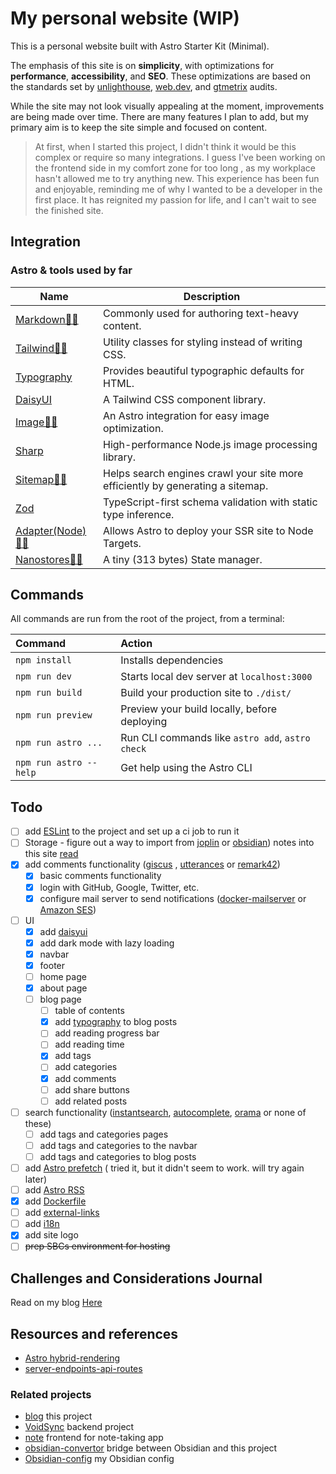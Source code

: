 # My personal website (WIP)

This is a personal website built with Astro Starter Kit (Minimal).

The emphasis of this site is on **simplicity**, with optimizations for
**performance**, **accessibility**, and **SEO**. These optimizations are based
on the standards set by
[unlighthouse](https://github.com/harlan-zw/unlighthouse),
[web.dev](https://web.dev/measure/), and [gtmetrix](https://gtmetrix.com/)
audits.

While the site may not look visually appealing at the moment, improvements are
being made over time. There are many features I plan to add, but my primary aim
is to keep the site simple and focused on content.

> At first, when I started this project, I didn't think it would be this complex
> or require so many integrations. I guess I've been working on the frontend
> side in my comfort zone for too long , as my workplace hasn't allowed me to
> try anything new. This experience has been fun and enjoyable, reminding me of
> why I wanted to be a developer in the first place. It has reignited my passion
> for life, and I can't wait to see the finished site.

## Integration

### Astro & tools used by far

| Name                                                                           | Description                                                                    |
| ------------------------------------------------------------------------------ | ------------------------------------------------------------------------------ |
| [Markdown🧑‍🚀](https://docs.astro.build/en/guides/markdown-content/)             | Commonly used for authoring text-heavy content.                                |
| [Tailwind👨‍🚀](https://docs.astro.build/en/guides/integrations-guide/tailwind/)  | Utility classes for styling instead of writing CSS.                            |
| [Typography](https://github.com/tailwindlabs/tailwindcss-typography)           | Provides beautiful typographic defaults for HTML.                              |
| [DaisyUI](https://github.com/saadeghi/daisyui)                                 | A Tailwind CSS component library.                                              |
| [Image👨‍🚀](https://docs.astro.build/en/guides/integrations-guide/image/)        | An Astro integration for easy image optimization.                              |
| [Sharp](https://github.com/lovell/sharp)                                       | High-performance Node.js image processing library.                             |
| [Sitemap👨‍🚀](https://docs.astro.build/en/guides/integrations-guide/sitemap/)    | Helps search engines crawl your site more efficiently by generating a sitemap. |
| [Zod](https://github.com/colinhacks/zod)                                       | TypeScript-first schema validation with static type inference.                 |
| [Adapter(Node)👨‍🚀](https://docs.astro.build/en/guides/integrations-guide/node/) | Allows Astro to deploy your SSR site to Node Targets.                          |
| [Nanostores👨‍🚀](https://docs.astro.build/en/core-concepts/sharing-state/)       | A tiny (313 bytes) State manager.                                              |

<!-- ### Font -->

<!-- - [inter](https://github.com/rsms/inter) -->

## Commands

All commands are run from the root of the project, from a terminal:

| Command                | Action                                           |
| :--------------------- | :----------------------------------------------- |
| `npm install`          | Installs dependencies                            |
| `npm run dev`          | Starts local dev server at `localhost:3000`      |
| `npm run build`        | Build your production site to `./dist/`          |
| `npm run preview`      | Preview your build locally, before deploying     |
| `npm run astro ...`    | Run CLI commands like `astro add`, `astro check` |
| `npm run astro --help` | Get help using the Astro CLI                     |

## Todo

- [ ] add [ESLint](https://docs.astro.build/en/editor-setup/#eslint) to the
      project and set up a ci job to run it
- [ ] Storage - figure out a way to import from [joplin](https://joplinapp.org/)
      or [obsidian](https://obsidian.md/)) notes into this site
      [read](https://github.com/LoneExile/blog#Storage)
- [x] add comments functionality ([giscus](https://github.com/giscus/giscus) ,
      [utterances](https://github.com/utterance/utterances) or
      [remark42](https://github.com/umputun/remark42))
  - [x] basic comments functionality
  - [x] login with GitHub, Google, Twitter, etc.
  - [x] configure mail server to send notifications
        ([docker-mailserver](https://github.com/docker-mailserver/docker-mailserver)
        or [Amazon SES](https://aws.amazon.com/ses/))
- [ ] UI
  - [x] add [daisyui](https://github.com/saadeghi/daisyui)
  - [x] add dark mode with lazy loading
  - [x] navbar
  - [x] footer
  - [ ] home page
  - [x] about page
  - [ ] blog page
    - [ ] table of contents
    - [x] add
          [typography](https://github.com/tailwindlabs/tailwindcss-typography)
          to blog posts
    - [ ] add reading progress bar
    - [ ] add reading time
    - [x] add tags
    - [ ] add categories
    - [x] add comments
    - [ ] add share buttons
    - [ ] add related posts
- [ ] search functionality
      ([instantsearch](https://github.com/algolia/instantsearch),
      [autocomplete](https://github.com/algolia/autocomplete),
      [orama](https://github.com/oramasearch/orama) or none of these)
  - [ ] add tags and categories pages
  - [ ] add tags and categories to the navbar
  - [ ] add tags and categories to blog posts
- [ ] add
      [Astro prefetch](https://docs.astro.build/en/guides/integrations-guide/prefetch/)
      ( tried it, but it didn't seem to work. will try again later)
- [ ] add [Astro RSS](https://docs.astro.build/en/guides/rss/)
- [x] add [Dockerfile](https://docs.astro.build/en/recipes/docker/)
- [ ] add [external-links](https://docs.astro.build/en/recipes/external-links/)
- [ ] add [i18n](https://docs.astro.build/en/recipes/i18n/)
- [x] add site logo
- [ ] ~~prep SBCs environment for hosting~~

## Challenges and Considerations Journal

Read on my blog
[Here](https://voidbox.io/blogs/2023-05-13-Creating-a-Blog-A-Developer's-Journal/)

## Resources and references

- [Astro hybrid-rendering](https://astro.build/blog/hybrid-rendering/)
- [server-endpoints-api-routes](https://docs.astro.build/en/core-concepts/endpoints/#server-endpoints-api-routes)

### Related projects

- [blog](https://github.com/LoneExile/blog) this project
- [VoidSync](https://github.com/LoneExile/VoidSync) backend project
- [note](https://github.com/LoneExile/note) frontend for note-taking app
- [obsidian-convertor](https://github.com/LoneExile/obsidian-convertor) bridge
  between Obsidian and this project
- [Obsidian-config](https://github.com/LoneExile/Obsidian-config) my Obsidian
  config

<!-- https://github.com/adam-p/markdown-here/wiki/Markdown-Cheatsheet -->

